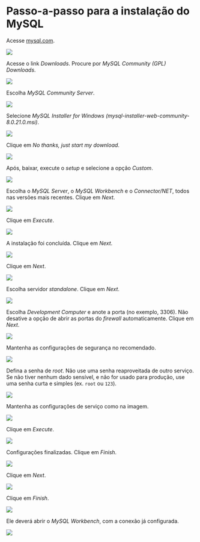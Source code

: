 # Passo-a-passo para a instalação do MySQL

Acesse [mysql.com](https://mysql.com/).

![](mysql-0001.png)

Acesse o link _Downloads_. Procure por _MySQL Community (GPL) Downloads_.

![](mysql-0002.png)


Escolha _MySQL Community Server_.

![](mysql-0003.png)

Selecione _MySQL Installer for Windows (mysql-installer-web-community-8.0.21.0.msi)_.

![](mysql-0004.png)

Clique em _No thanks, just start my download_.

![](mysql-0005.png)

Após, baixar, execute o _setup_ e selecione a opção _Custom_.

![](mysql-0006.png)

Escolha o _MySQL Server_, o _MySQL Workbench_ e o _Connector/NET_, todos nas versões mais recentes. Clique em _Next_.

![](mysql-0007.png)

Clique em _Execute_.

![](mysql-0008.png)

A instalação foi concluída. Clique em _Next_.

![](mysql-0009.png)

Clique em _Next_.

![](mysql-0010.png)

Escolha servidor _standalone_. Clique em _Next_.

![](mysql-0011.png)

Escolha _Development Computer_ e anote a porta (no exemplo, 3306). Não desative a opção de abrir as portas do _firewall_ automaticamente. Clique em _Next_.

![](mysql-0012.png)

Mantenha as configurações de segurança no recomendado.

![](mysql-0013.png)

Defina a senha de _root_. Não use uma senha reaproveitada de outro serviço. Se não tiver nenhum dado sensível, e não for usado para produção, use uma senha curta e simples (ex. `root` ou `123`).

![](mysql-0014.png)

Mantenha as configurações de serviço como na imagem.

![](mysql-0015.png)

Clique em _Execute_.

![](mysql-0016.png)

Configurações finalizadas. Clique em _Finish_.

![](mysql-0017.png)

Clique em _Next_.

![](mysql-0018.png)

Clique em _Finish_.

![](mysql-0019.png)

Ele deverá abrir o _MySQL Workbench_, com a conexão já configurada.

![](mysql-0020.png)

